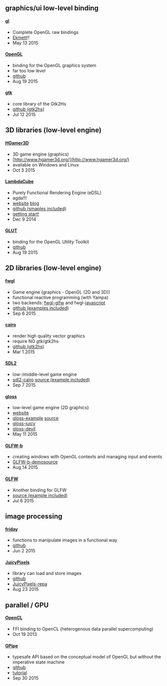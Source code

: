 ## graphics/ui low-level binding

#### [gl](https://hackage.haskell.org/package/gl)

+ Complete OpenGL raw bindings 
+ [Ekmett](https://github.com/ekmett/gl)!!
+ May 13 2015

#### [OpenGL](https://hackage.haskell.org/package/OpenGL)

+ binding for the OpenGL graphics system
+ far too low level
+ [github](https://github.com/haskell-opengl/OpenGL)
+ Aug 19 2015

#### [gtk](https://hackage.haskell.org/package/gtk)

+ core library of the Gtk2Hs
+ [github (gtk2hs)](https://github.com/gtk2hs/gtk2hs)
+ Jul 12 2015

## 3D libraries (low-level engine)

#### [HGamer3D](https://hackage.haskell.org/package/HGamer3D)

+ 3D game engine (graphics)
+ [http://www.hgamer3d.org/](http://www.hgamer3d.org/)
+ available on Windows and Linux
+ Oct 3 2015

#### [LambdaCube](https://hackage.haskell.org/package/lambdacube-core)

+ Purely Functional Rendering Engine (eDSL)
+ agda!!!
+ [website](http://lambdacube3d.com/) [blog](https://lambdacube3d.wordpress.com/) 
+ [github (smaples included)](https://github.com/lambdacube3d/lambdacube-edsl)
+ [getting start!](https://lambdacube3d.wordpress.com/getting-started/)
+ Dec 9 2014

#### [GLUT](http://hackage.haskell.org/package/GLUT)

+ binding for the OpenGL Utility Toolkit
+ [github](https://github.com/haskell-opengl/GLUT)
+ Aug 19 2015

## 2D libraries (low-level engine)

#### [fwgl](https://hackage.haskell.org/package/fwgl)

+  Game engine (graphics - OpenGL (2D and 3D))
+ functional reactive programming (with Yampa)
+ two backends: [fwgl-glfw](https://hackage.haskell.org/package/fwgl-glfw) and fwgl-[javascript](https://hackage.haskell.org/package/fwgl-javascript)
+ [github (examples included)](https://github.com/ziocroc/FWGL)
+ Sep 6 2015

#### [cairo](https://hackage.haskell.org/package/cairo)

+ render high quality vector graphics
+ require NO gtk/gtk2hs
+ [github (gtk2hs)](https://github.com/gtk2hs/gtk2hs)
+ Mar 1 2015

#### [SDL2](https://hackage.haskell.org/package/sdl2)

+ low-/middle-level game engine 
+ [sdl2-cairo](https://hackage.haskell.org/package/sdl2-cairo) [source (example included)](https://github.com/apirogov/sdl2-cairo)
+ Sep 7 2015

#### [gloss](https://hackage.haskell.org/package/gloss)

+ low-level game engine (2D graphics)
+ [website](http://gloss.ouroborus.net/) 
+ [gloss-example](http://hackage.haskell.org/package/gloss-examples) [source](https://github.com/benl23x5/gloss/tree/master/gloss-examples)
+ [gloss-juicy](https://hackage.haskell.org/package/gloss-juicy)
+ [gloss-devil](https://hackage.haskell.org/package/gloss-devil)
+ May 11 2015

#### [GLFW-b](https://hackage.haskell.org/package/GLFW-b)

+ creating windows with OpenGL contexts and managing input and events
+ [GLFW-b-demo](https://hackage.haskell.org/package/GLFW-b-demo)[source](https://github.com/bsl/GLFW-b-demo)
+ Aug 14 2015

#### [GLFW](https://hackage.haskell.org/package/GLFW)

+ Another binding for GLFW
+ [source (example included)](http://code.haskell.org/GLFW/)
+ Jul 6 2015

## image processing

#### [friday](https://hackage.haskell.org/package/friday)

+ functions to manipulate images in a functional way
+ [github](https://github.com/RaphaelJ/friday)
+ Jun 2 2015 

#### [JuicyPixels](https://hackage.haskell.org/package/JuicyPixels)

+ library can load and store images
+ [github](https://github.com/Twinside/Juicy.Pixels)
+ [JuicyPixels-repa](http://hackage.haskell.org/package/JuicyPixels-repa)
+ Aug 23 2015 

## parallel / GPU

#### [OpenCL](https://hackage.haskell.org/package/OpenCL)

+ FFI binding to OpenCL (heterogenous data parallel supercomputing)
+ Oct 19 2013

#### [GPipe](https://hackage.haskell.org/package/GPipe)

+ typesafe API based on the conceptual model of OpenGl, but without the imperative state machine
+ [github](https://github.com/tobbebex/GPipe-Core)
+ [tutorial](http://tobbebex.blogspot.se/2015/09/gpu-programming-in-haskell-using-gpipe.html)
+ Sep 30 2015
